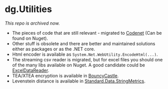 dg.Utilities
============

*This repo is archived now.*

* The pieces of code that are still relevant - migrated to [Codenet](https://github.com/danielgindi/Codenet) (Can be found on Nuget).  
* Other stuff is obsolete and there are better and maintained solutions either as packages or as the .NET core.  
* Html encoder is available as `System.Net.WebUtility.EncodeHtml(...)`.
* The streaming csv reader is migrated, but for excel files you should one of the many libs available on Nuget. A good candidate could be [ExcelDataReader](https://www.nuget.org/packages/ExcelDataReader).
* TEA/XTEA encryption is available in [BouncyCastle](https://www.nuget.org/packages/Portable.BouncyCastle/).
* Levenstein distance is available in [Standard.Data.StringMetrics](https://www.nuget.org/packages/Standard.Data.StringMetrics/).
